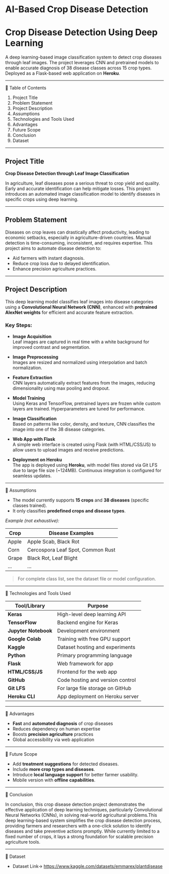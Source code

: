 # AI-Based Crop Disease Detection

#  Crop Disease Detection Using Deep Learning

A deep learning-based image classification system to detect crop diseases through leaf images. The project leverages CNN and pretrained models to enable accurate diagnosis of 38 disease classes across 15 crop types. Deployed as a Flask-based web application on **Heroku**.

---

🔗 Table of Contents

1. Project Title 
2. Problem Statement  
3. Project Description  
4. Assumptions  
5. Technologies and Tools Used 
6. Advantages 
7. Future Scope  
8. Conclusion  
9. Dataset

---

## Project Title

**Crop Disease Detection through Leaf Image Classification**

In agriculture, leaf diseases pose a serious threat to crop yield and quality. Early and accurate identification can help mitigate losses. This project introduces an automated image classification model to identify diseases in specific crops using deep learning.

---

##  Problem Statement

Diseases on crop leaves can drastically affect productivity, leading to economic setbacks, especially in agriculture-driven countries. Manual detection is time-consuming, inconsistent, and requires expertise. This project aims to automate disease detection to:

- Aid farmers with instant diagnosis.
- Reduce crop loss due to delayed identification.
- Enhance precision agriculture practices.

---

##  Project Description

This deep learning model classifies leaf images into disease categories using a **Convolutional Neural Network (CNN)**, enhanced with **pretrained AlexNet weights** for efficient and accurate feature extraction.

### Key Steps:

- **Image Acquisition**  
  Leaf images are captured in real time with a white background for improved contrast and segmentation.

- **Image Preprocessing**  
  Images are resized and normalized using interpolation and batch normalization.

- **Feature Extraction**  
  CNN layers automatically extract features from the images, reducing dimensionality using max pooling and dropout.

- **Model Training**  
  Using Keras and TensorFlow, pretrained layers are frozen while custom layers are trained. Hyperparameters are tuned for performance.

- **Image Classification**  
  Based on patterns like color, density, and texture, CNN classifies the image into one of the 38 disease categories.

- **Web App with Flask**  
  A simple web interface is created using Flask (with HTML/CSS/JS) to allow users to upload images and receive predictions.

- **Deployment on Heroku**  
  The app is deployed using **Heroku**, with model files stored via Git LFS due to large file size (~124MB). Continuous integration is configured for seamless updates.

---

🔗  Assumptions

- The model currently supports **15 crops** and **38 diseases** (specific classes trained).
- It only classifies **predefined crops and disease types**.

*Example (not exhaustive):*

| Crop | Disease Examples |
|------|------------------|
| Apple | Apple Scab, Black Rot |
| Corn | Cercospora Leaf Spot, Common Rust |
| Grape | Black Rot, Leaf Blight |
| ...  | ... |

> For complete class list, see the dataset file or model configuration.

---

🔗  Technologies and Tools Used

| Tool/Library       | Purpose |
|--------------------|---------|
| **Keras**          | High-level deep learning API |
| **TensorFlow**     | Backend engine for Keras |
| **Jupyter Notebook** | Development environment |
| **Google Colab**   | Training with free GPU support |
| **Kaggle**         | Dataset hosting and experiments |
| **Python**         | Primary programming language |
| **Flask**          | Web framework for app |
| **HTML/CSS/JS**    | Frontend for the web app |
| **GitHub**         | Code hosting and version control |
| **Git LFS**        | For large file storage on GitHub |
| **Heroku CLI**     | App deployment on Heroku server |

---

🔗  Advantages

-  **Fast** and **automated diagnosis** of crop diseases
-  Reduces dependency on human expertise
-  Boosts **precision agriculture** practices
-  Global accessibility via web application

---

🔗  Future Scope

- Add **treatment suggestions** for detected diseases.
- Include **more crop types and diseases**.
- Introduce **local language support** for better farmer usability.
- Mobile version with **offline capabilities**.

---

🔗  Conclusion

In conclusion, this crop disease detection project demonstrates the effective application of deep learning techniques, particularly Convolutional Neural Networks (CNNs), in solving real-world agricultural problems.This deep learning-based system simplifies the crop disease detection process, providing farmers and researchers with a one-click solution to identify diseases and take preventive actions promptly. While currently limited to a fixed number of crops, it lays a strong foundation for scalable precision agriculture tools.

---

🔗  Dataset

* Dataset Link-> https://www.kaggle.com/datasets/emmarex/plantdisease

